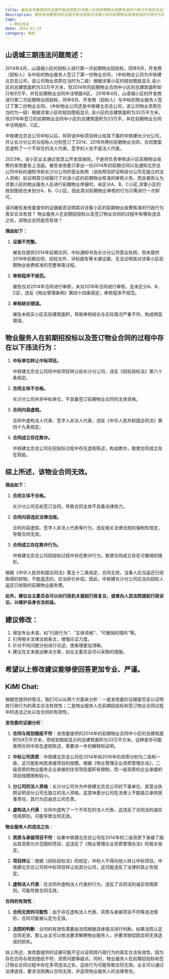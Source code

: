 ```yaml
---
title: 被告发改委提供的证据不能证明其对涉案小区的前期物业收费核准的行政行为真实合法有效
description: 被告发改委提供的证据不能证明其对涉案小区的前期物业收费核准的行政行为真实合法有效
tags:
  - 物业违法
date: 2024-01-24
category: 维权
---
```

## 山语城三期违法问题简述：

2014年4月，山语城小区的招标人进行第一次前期物业招投标，同年6月，开发商（招标人）与中标的物业服务人签订了第一份物业合同，（中标物业公司为中铁建北京总公司，该公司物业资质在当时为二级）根据涉案小区的规划图纸显示,该小区的总建筑面积为33万平方米，但2014年的前期物业合同中小区的总建筑面积却只有9万平，并在前期物业合同中注明是A区。
2016年4月，山语城小区的开发商进行第二次前期物业招投标，同年8月，开发商（招标人）与中标的物业服务人签订了第二份物业合同，（中标物业公司还是中铁建北京总公司，该公司物业资质在当时为一级）根据涉案小区的规划图纸显示, 该小区的总建筑面积为33万平方米，但2016年签订的前期物业合同中小区的总建筑面积为23万平，并在前期物业合同中注明是B、C区。

中铁建北京总公司中标以后，却将该中标项目转让给其下属的中铁建长沙分公司，并让长沙分公司与招标人分别签订了2014、2016共两份前期物业合同，合同里面还虚构了一个不存在的法人代表。签字的人也不是法人代表。

2023年，该小区业主通过信息公开发现端倪，于是将负责审核该小区前期物业收费的发改委告上法庭。被告发改委只拿出一份2014年的前期合同以及通知北京总公司中标的通知书和长沙分公司的营业执照（该执照恰好证明该分公司无独立的法人资格）拟证明其已经履行了对该小区的前期物业核准的审核义务。而且被告认为涉案小区的物业服务人在进行前期物业申报时，未区分A、B、C小区,涉案小区的规划图纸也未划分A、B、C小区。因此其对前期物业审核的行为只需进行一次即可。

请问被告发改委提供的证据能否证明其对涉案小区的前期物业收费核准的行政行为真实合法有效？
物业服务人在前期招投标以及签订物业合同的过程中有哪些违法之处，该物业合同是否有效？



**理由如下：**

1. **证据不完整。**

   被告仅提供2014年前期合同、中标通知书及长沙分公司营业执照，但未提供2016年前期合同、招标文件、评标报告等关键证据，无法证明其对涉案小区前期物业收费核准的完整审查过程。

2. **审核程序不规范。**

   被告仅对2014年合同进行审核，未对2016年合同进行审核，且未区分A、B、C区，违反《物业管理条例》第四十四条规定，审核程序不规范。

3. **审核结论错误。**

   被告未核实小区实际建筑面积，导致审核结论与实际情况严重不符，构成明显错误。

## 物业服务人在前期招投标以及签订物业合同的过程中存在以下违法行为：

1. **中标单位转让中标项目。**

   中铁建北京总公司将中标项目转让给长沙分公司，违反《招标投标法》第六十条规定。

2. **合同主体不合格。**

   长沙分公司并非中标单位，不具备签订前期物业合同的主体资格。

3. **合同内容虚假。**

   合同中虚构法人代表、签字人非法人代表，违反《中华人民共和国合同法》第四十九条规定。

4. **合同成立存在欺诈。**

   中铁建北京总公司在招投标过程中存在虚假陈述，构成欺诈，致使合同成立存在瑕疵。

## 综上所述，该物业合同无效。

**理由如下：**

1. **合同主体不合格。**

   长沙分公司无权签订合同，导致合同主体不具备法律效力。

2. **合同内容违反法律法规。**

   合同内容虚假、签字人非法人代表等行为，违反相关法律法规的强制性规定，导致合同无效。

3. **合同成立存在欺诈行为。**

   中铁建北京总公司招投标过程中存在欺诈行为，致使合同成立存在可撤销的情形。

根据《中华人民共和国合同法》第五十二条规定，合同无效，当事人应当返还已经取得的财物，不能返还的，应当折价补偿。因此，中铁建长沙分公司应当向招标人返还已收取的前期物业服务费。

**此外，建议业主委员会可以向行政机关提起行政复议，或者向人民法院提起行政诉讼，以维护自身合法权益。**

## 建议修改：

1. 增加专业术语，如“行政行为”、“主体资格”、“可撤销的情形”等。
2. 引用相关法律法规条文，增强论证力度。
3. 针对不同问题分别进行论述，使条理更加清晰。
4. 建议在文末提出解决方案，如业主委员会可以采取的措施。

## 希望以上修改建议能够使回答更加专业、严谨。

## KiMI Chat:

根据您提供的情况，我们可以从两个方面来分析：一是发改委的证据是否足以证明其行政行为的真实合法有效性；二是物业服务人在前期招投标和签订物业合同过程中的违法之处以及合同的有效性。

**发改委的证据分析**：

1. **合同与规划图纸不符**：发改委提供的2014年的前期物业合同中小区的总建筑面积为9万平方米，而规划图纸显示的总建筑面积为33万平方米。这种差异可能表明合同中存在虚假陈述，需要进一步的解释和证明。

2. **中标公司资质**：中铁建北京总公司在2014年和2016年的资质分别为二级和一级，这可能影响其承接项目的规模。根据《物业管理企业资质管理办法》，二级资质的物业服务企业承接的住宅项目面积有限制，而一级资质的企业承接的项目规模限制较小。

3. **分公司的法人资格**：长沙分公司作为中铁建北京总公司的下属单位，其营业执照证明该分公司无独立的法人资格。这意味着分公司在法律上不能独立承担民事责任，其行为应由总公司负责。

4. **虚构法人代表**：合同中虚构了一个不存在的法人代表，这违反了合同法的诚实信用原则，可能导致合同无效。

**物业服务人的违法之处**：

1. **资质与承接项目不符**：如果中铁建北京总公司在2014年的二级资质下承接了超出其资质允许范围的项目，这违反了《物业管理企业资质管理办法》的相关规定。

2. **项目转让**：根据《招标投标法》的规定，中标人不得向他人转让中标项目。中铁建北京总公司将中标项目转让给其分公司，这可能违反了法律的禁止性规定。

3. **虚构法人代表**：在合同中虚构法人代表的行为，违反了合同法的诚实信用原则，可能导致合同无效。

**合同的有效性**：

1. **合同无效的可能性**：由于存在虚构法人代表、资质与承接项目不符等违法情形，合同可能被认定为无效。

2. **法院的判断**：合同的有效性需要由法院根据具体情况进行判断。如果法院认定合同无效，那么业主可以依法要求解聘物业服务人，并要求赔偿因合同无效造成的损失。

综上所述，发改委提供的证据可能不足以证明其行政行为的真实合法有效性，因为存在合同与规划图纸不符、资质问题等疑点。同时，物业服务人在前期招投标和签订物业合同过程中存在多项违法之处，这些行为可能导致合同无效。业主可以通过法律途径，要求法院确认合同无效，并追究物业服务人的法律责任。
